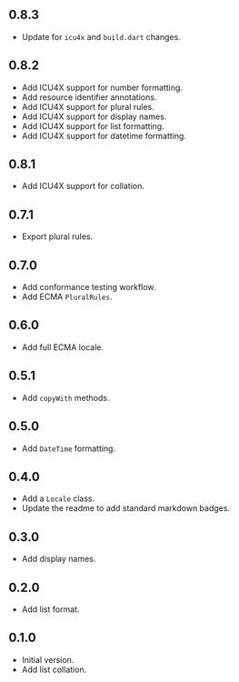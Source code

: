 ## 0.8.3

- Update for `icu4x` and `build.dart` changes.

## 0.8.2

- Add ICU4X support for number formatting.
- Add resource identifier annotations.
- Add ICU4X support for plural rules.
- Add ICU4X support for display names.
- Add ICU4X support for list formatting.
- Add ICU4X support for datetime formatting.

## 0.8.1

- Add ICU4X support for collation.

## 0.7.1

- Export plural rules.

## 0.7.0

- Add conformance testing workflow.
- Add ECMA `PluralRules`.

## 0.6.0

- Add full ECMA locale.

## 0.5.1

- Add `copyWith` methods.

## 0.5.0

- Add `DateTime` formatting.

## 0.4.0

- Add a `Locale` class.
- Update the readme to add standard markdown badges.

## 0.3.0

- Add display names.

## 0.2.0

- Add list format.

## 0.1.0

- Initial version.
- Add list collation.